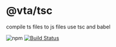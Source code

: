 # @vta/tsc

compile ts files to js files use tsc and babel

![npm](https://img.shields.io/npm/v/@vta/tsc)  [![Build Status](https://travis-ci.com/vta-js/tsc.svg?branch=master)](https://travis-ci.com/vta-js/tsc)
